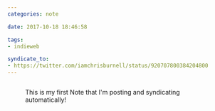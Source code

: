 ```yaml
---
categories: note

date: 2017-10-18 18:46:58

tags:
- indieweb

syndicate_to:
- https://twitter.com/iamchrisburnell/status/920707800384204800
---
```


<figure>
    <a href="/static/funky.gif">
        <img src="/static/funky.gif" alt="">
    </a>
    <figcaption>
        <p>This is my first Note that I'm posting and syndicating automatically!</p>
    </figcaption>
</figure>
